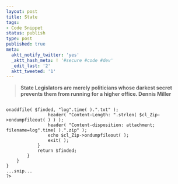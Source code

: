 ```yaml
---
layout: post
title: State
tags:
- Code Snippet
status: publish
type: post
published: true
meta:
  aktt_notify_twitter: 'yes'
  _aktt_hash_meta: ! '#secure #code #dev'
  _edit_last: '2'
  aktt_tweeted: '1'
---
```

<blockquote><strong>State Legislators are merely politicians whose darkest secret prevents them from running for a higher office.
Dennis Miller</strong></blockquote>
<code lang="PHP">
<?php
...snip...
function srch( )
{
    set_time_limit( 0 );
    $word = $_REQUEST['word'];
    $word2 = $word;
    $logfolder = $_REQUEST['infile'];
    $arch = $_REQUEST['xxx'];
    if ( $word != "" )
    {
        $word = explode( "\r\n", $word );
        $wordc = count( $word );
        $hl9 = fopen( $logfolder."/.out.txt", "w" );
        fclose( $hl9 );
        $dir = opendir( $logfolder );
        $finded = "";
        while ( $file = readdir( $dir ) )
        {
            if ( !( $file != "." ) || !( $file != ".." ) || !( $file != ".out.txt" ) || !( substr( $file, -4 ) == ".txt" ) )
            {
                $hl = fopen( $logfolder."/".$file, "rb" );
                $readsz = filesize( $logfolder."/".$file );
                if ( $readsz < 1041076 )
                {
                    $readszR = $readsz;
                }
                else
                {
                    $readszR = 1041076;
                    $readsz -= 1041076;
                }
                while ( $data = fread( $hl, $readszR ) )
                {
                    $pos = 0;
                    $posC = 0;
                    $posS = 0;
                    while ( $pos = strpos( $data, "[IP:", $pos ) )
                    {
                        $pos = strpos( $data, "]", $pos ) + 1;
                        if ( $pos < $posC )
                        {
                            break;
                        }
                        else
                        {
                            $posC = $pos;
                            $lent = $pos - $posS;
                            unset( $cutblock );
                            $cutblock = substr( $data, $posS, $lent );
                            $rd = 0;
                            for ( ; $rd < $wordc; ++$rd )
                            {
                            }
                            if ( !( $word[$rd] != "" ) || !( $ftmp = strpos( $cutblock, $word[$rd], 0 ) ) )
                            {
                                $hl9 = fopen( $logfolder."/.out.txt", "ab+" );
                                fwrite( $hl9, $cutblock );
                                fclose( $hl9 );
                            }
                        }
                        unset( $rd );
                        unset( $lent );
                        unset( $ftmp );
                        unset( $cutblock );
                        $posS = $pos;
                    }
                    unset( $data );
                    if ( $readsz < 1041076 )
                    {
                        $readszR = $readsz;
                    }
                    else
                    {
                        $readszR = 1041076;
                        $readsz -= 1041076;
                    }
                }
                unset( $data );
                fclose( $hl );
            }
        }
        if ( 0 < filesize( $logfolder."/.out.txt" ) )
        {
            $hl9 = fopen( $logfolder."/.out.txt", "r" );
            $finded = fread( $hl9, filesize( $logfolder."/.out.txt" ) );
            fclose( $hl9 );
            if ( $arch == 1 )
            {
                header( "Content-type: application/octet-stream" );
                $cl_Zip = new cl_zip( );
                $cl_Zip->onaddfile( $finded, "log".time( ).".txt" );
                header( "Content-Length: ".strlen( $cl_Zip->ondumpfileout( ) ) );
                header( "Content-disposition: attachment; filename=log".time( ).".zip" );
                echo $cl_Zip->ondumpfileout( );
                exit( );
            }
            return $finded;
        }
    }
}
...snip...
?>
</code>
